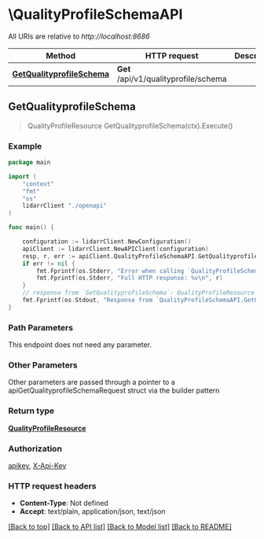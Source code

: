 # \QualityProfileSchemaAPI

All URIs are relative to *http://localhost:8686*

Method | HTTP request | Description
------------- | ------------- | -------------
[**GetQualityprofileSchema**](QualityProfileSchemaAPI.md#GetQualityprofileSchema) | **Get** /api/v1/qualityprofile/schema | 



## GetQualityprofileSchema

> QualityProfileResource GetQualityprofileSchema(ctx).Execute()



### Example

```go
package main

import (
    "context"
    "fmt"
    "os"
    lidarrClient "./openapi"
)

func main() {

    configuration := lidarrClient.NewConfiguration()
    apiClient := lidarrClient.NewAPIClient(configuration)
    resp, r, err := apiClient.QualityProfileSchemaAPI.GetQualityprofileSchema(context.Background()).Execute()
    if err != nil {
        fmt.Fprintf(os.Stderr, "Error when calling `QualityProfileSchemaAPI.GetQualityprofileSchema``: %v\n", err)
        fmt.Fprintf(os.Stderr, "Full HTTP response: %v\n", r)
    }
    // response from `GetQualityprofileSchema`: QualityProfileResource
    fmt.Fprintf(os.Stdout, "Response from `QualityProfileSchemaAPI.GetQualityprofileSchema`: %v\n", resp)
}
```

### Path Parameters

This endpoint does not need any parameter.

### Other Parameters

Other parameters are passed through a pointer to a apiGetQualityprofileSchemaRequest struct via the builder pattern


### Return type

[**QualityProfileResource**](QualityProfileResource.md)

### Authorization

[apikey](../README.md#apikey), [X-Api-Key](../README.md#X-Api-Key)

### HTTP request headers

- **Content-Type**: Not defined
- **Accept**: text/plain, application/json, text/json

[[Back to top]](#) [[Back to API list]](../README.md#documentation-for-api-endpoints)
[[Back to Model list]](../README.md#documentation-for-models)
[[Back to README]](../README.md)

